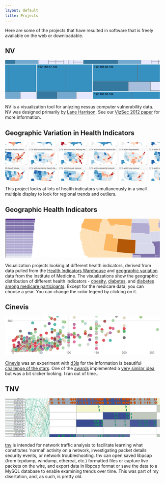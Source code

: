 ```yaml
---
layout: default
title: Projects
---
```


Here are some of the projects that have resulted in software that is freely available on the web or downloadable.


## NV

<a href="http://ornl-sava.github.io/nv/">![NV](./img/nv.png)</a>

NV is a visualization tool for anlyzing nessus computer vulnerability data. NV was designed primarily by [Lane Harrison](http://codementum.org/). See our [VizSec 2012 paper](https://dl.acm.org/citation.cfm?doid=2379690.2379694) for more information.


## Geographic Variation in Health Indicators

<a href="http://ornl-sava.github.io/cms-geovar/">![Geographic Variation](./img/cms-geovar.png)</a>

This project looks at lots of health indicators simultaneously in a small multiple display to look for regional trends and outliers.


## Geographic Health Indicators

<a href="cms-geo/obesity.html">![Obesity rates](./img/cms-health-indicators.png)</a>

Visualization projects looking at different health indicators, derived from data pulled from the [Health Indicators Warehouse](http://healthindicators.gov/) and [geographic variation](http://www.iom.edu/Activities/HealthServices/GeographicVariation/Data-Resources.aspx) data from the Institute of Medicine. The visualizations show the geographic distribution of different health indicators - [obesity](cms-geo/obesity.html), [diabetes](cms-geo/diabetes.html), and [diabetes among medicare participants](cms-geo/diabetes-medicare.html). Except for the medicare data, you can choose a year. You can change the color legend by clicking on it.


## Cinevis

<a href="http://jgoodall.me/cinevis/web/">![Explore Film Budgets, Revenues and Ratings](./img/cinevis.png)</a>

[Cinevis](http://jgoodall.me/cinevis/web/) was an experiment with [d3js](http://d3js.org/) for the information is beautiful [challenge of the stars](http://www.informationisbeautifulawards.com/2012/01/challenge-of-the-stars/). One of the [awards](http://www.informationisbeautifulawards.com/2012/03/hall-of-fame-hollywood-challenge-winners/) implemented a [very similar idea](http://indexity.net/vis/hw/), but was a bit slicker looking. I ran out of time...


## TNV

<a href="http://tnv.sourceforge.net/">![tnv depicts network traffic by visualizing packets and links between local and remote hosts](./img/tnv.png)</a>

[tnv](http://tnv.sourceforge.net/) is intended for network traffic analysis to facilitate learning what constitutes 'normal' activity on a network, investigating packet details security events, or network troubleshooting. tnv can open saved libpcap (from tcpdump, windump, ethereal, etc.) formatted files or capture live packets on the wire, and export data in libpcap format or save the data to a MySQL database to enable examining trends over time. This was part of my disertation, and, as such, is pretty old.